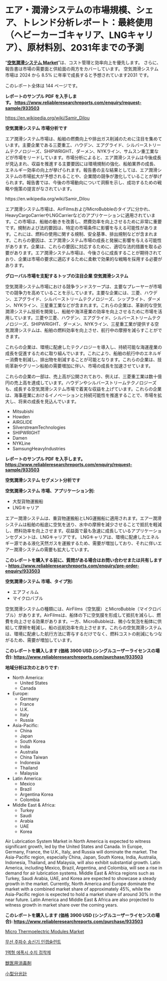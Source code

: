 <p><h1>エア・潤滑システムの市場規模、シェア、トレンド分析レポート：最終使用（ヘビーカーゴキャリア、LNGキャリア）、原材料別、2031年までの予測</h1></p><p>&ldquo;<strong><a href="https://www.reliableresearchreports.com/air-lubrication-system-r933503">空気潤滑システム Market</a></strong>&rdquo;は、コスト管理と効率向上を優先します。 さらに、報告書は市場の需要面と供給面の両方をカバーしています。 空気潤滑システム 市場は 2024 から 8.5% に年率で成長すると予想されています2031 です。</p>
<p>このレポート全体は 144 ページです。</p>
<p><strong>レポートのサンプル PDF を入手します。&nbsp;<a href="https://www.reliableresearchreports.com/enquiry/request-sample/933503">https://www.reliableresearchreports.com/enquiry/request-sample/933503</a></strong></p>
<p><a href="https://en.wikipedia.org/wiki/Samir_Dilou">https://en.wikipedia.org/wiki/Samir_Dilou</a></p>
<p><strong>空気潤滑システム 市場分析です</strong></p>
<p><p>エア潤滑システム市場は、船舶の燃費向上や排出ガス削減のために注目を集めています。主要企業である三菱重工、ハウデン、エアグライド、シルバーストリームテクノロジーズ、SHIPWRIGHT、ダーメン、NYKライン、サムスン重工業などが市場をリードしています。市場分析によると、エア潤滑システムは今後成長が見込まれ、収益を推進する主要要因には環境規制の強化、船舶業界の成長、エネルギー効率の向上が挙げられます。報告書の主な結果としては、エア潤滑システムの市場拡大が予想されることや、企業間の競争が激化していることが挙げられます。報告書では、今後の市場動向について洞察を示し、成功するための戦略や施策の提言がなされています。</p></p>
<p>https://en.wikipedia.org/wiki/Samir_Dilou</p>
<p><p>エア潤滑システム市場は、AirFilmsおよびMicroBubbleのタイプに分かれ、HeavyCargoCarrierやLNGCarrierなどのアプリケーションに適用されています。この市場は、船舶の動きを改善し、燃費効率を向上させるために非常に重要です。規制および法的要因は、特定の市場条件に影響を与える可能性があります。これには、燃料の使用に関する規制、安全基準、排出規制などが含まれます。これらの要因は、エア潤滑システム市場の成長と発展に影響を与える可能性があります。企業は、これらの要因に対応するために、適切な法的措置を取る必要があります。エア潤滑システム市場は、今後さらに成長することが期待されており、企業は市場の要求に適応するために柔軟で効果的な戦略を採用する必要があります。</p></p>
<p><strong>グローバル市場を支配するトップの注目企業 空気潤滑システム</strong></p>
<p><p>空気潤滑システム市場における競争ランドスケープは、主要なプレーヤーが市場での競争力を高めていることを示しています。主要な企業には、三菱、ハウデン、エアグライド、シルバーストリームテクノロジーズ、シップライト、ダーメン、NYKライン、三星重工業などが含まれます。これらの企業は、革新的な空気潤滑システム技術を開発し、船舶や海洋産業の効率を向上させるために市場を活用しています。三菱や三菱、ハウデン、エアグライド、シルバーストリームテクノロジーズ、SHIPWRIGHT、ダーメン、NYKライン、三星重工業が提供する空気潤滑システムは、船舶の燃料効率を向上させ、航行中の摩擦を減らすことができます。</p><p>これらの企業は、環境に配慮したテクノロジーを導入し、持続可能な海運産業の成長を促進するために取り組んでいます。これにより、船舶の航行中のエネルギー消費を削減し、排出物を削減することが可能となります。これらの企業は、技術革新やグリーン船舶の需要増加に伴い、市場の成長を加速させています。</p><p>これらの企業の一部は、売上高が公開されており、例えば、三菱重工業は数十億円の売上高を達成しています。ハウデンやシルバーストリームテクノロジーズも、成長する空気潤滑システム市場で着実な収益を上げています。これらの企業は、海事産業におけるイノベーションと持続可能性を推進することで、市場を拡大し、将来の成長を見込んでいます。</p></p>
<p><ul><li>Mitsubishi</li><li>Howden</li><li>AIRGLIDE</li><li>SilverstreamTechnologies</li><li>SHIPWRIGHT</li><li>Damen</li><li>NYKLine</li><li>SamsungHeavyIndustries</li></ul></p>
<p><strong>レポートのサンプル PDF を入手します。 <a href="https://www.reliableresearchreports.com/enquiry/request-sample/933503">https://www.reliableresearchreports.com/enquiry/request-sample/933503</a></strong></p>
<p><strong>空気潤滑システム セグメント分析です</strong></p>
<p><strong>空気潤滑システム 市場、アプリケーション別:</strong></p>
<p><ul><li>大型貨物運搬船</li><li>LNGキャリア</li></ul></p>
<p><p>エアー潤滑システムは、重貨物運搬船とLNG運搬船に適用されます。エアー潤滑システムは船舶の船底に空気を送り、水中の摩擦を減少させることで抵抗を軽減し、燃料効率を向上させます。収益面で最も急速に成長しているアプリケーションセグメントは、LNGキャリアです。 LNGキャリアは、環境に配慮したエネルギー源である液化天然ガスを運搬するため、需要が増加しており、それに伴いエアー潤滑システムの需要も拡大しています。</p></p>
<p><strong>このレポートを購入する前に、質問がある場合はお問い合わせまたは共有します - <a href="https://www.reliableresearchreports.com/enquiry/pre-order-enquiry/933503">https://www.reliableresearchreports.com/enquiry/pre-order-enquiry/933503</a></strong></p>
<p><strong>空気潤滑システム 市場、タイプ別:</strong></p>
<p><ul><li>エアフィルム</li><li>マイクロバブル</li></ul></p>
<p><p>空気潤滑システムの種類には、AirFilms（空気膜）とMicroBubble（マイクロバブル）があります。AirFilmsは、船体の下に空気膜を形成して抵抗を減らし、燃費を向上させる効果があります。一方、MicroBubbleは、微小な気泡を船体に供給して摩擦を軽減し、船の巡航効率を向上させます。これらの空気潤滑システムは、環境に配慮した航行方法に寄与するだけでなく、燃料コストの削減にもつながるため、需要が増加しています。</p></p>
<p><strong>このレポートを購入します (価格 3900 USD (シングルユーザーライセンスの場合): <a href="https://www.reliableresearchreports.com/purchase/933503">https://www.reliableresearchreports.com/purchase/933503</a></strong></p>
<p><strong>地域分析は次のとおりです:</strong></p>
<p><ul>
    <li>
        North America:
        <ul>
            <li>United States</li>
            <li>Canada</li>
        </ul>
    </li>
    <li>
        Europe:
        <ul>
            <li>Germany</li>
            <li>France</li>
            <li>U.K.</li>
            <li>Italy</li>
            <li>Russia</li>
        </ul>
    </li>
    <li>
        Asia-Pacific:
        <ul>
            <li>China</li>
            <li>Japan</li>
            <li>South Korea</li>
            <li>India</li>
            <li>Australia</li>
            <li>China Taiwan</li>
            <li>Indonesia</li>
            <li>Thailand</li>
            <li>Malaysia</li>
        </ul>
    </li>
    <li>
        Latin America:
        <ul>
            <li>Mexico</li>
            <li>Brazil</li>
            <li>Argentina Korea</li>
            <li>Colombia</li>
        </ul>
    </li>
    <li>
        Middle East & Africa:
        <ul>
            <li>Turkey</li>
            <li>Saudi</li>
            <li>Arabia</li>
            <li>UAE</li>
            <li>Korea</li>
        </ul>
    </li>
    </ul></p>
<p><p>Air Lubrication System Market in North America is expected to witness significant growth, led by the United States and Canada. In Europe, Germany, France, the U.K., Italy, and Russia will dominate the market. The Asia-Pacific region, especially China, Japan, South Korea, India, Australia, Indonesia, Thailand, and Malaysia, will also exhibit substantial growth. Latin America, including Mexico, Brazil, Argentina, and Colombia, will see a rise in demand for air lubrication systems. Middle East & Africa regions such as Turkey, Saudi Arabia, UAE, and Korea are expected to showcase a steady growth in the market. Currently, North America and Europe dominate the market with a combined market share of approximately 45%, while the Asia-Pacific region is expected to hold a market share of around 30% in the near future. Latin America and Middle East & Africa are also projected to witness growth in market share over the coming years.</p></p>
<p><strong>このレポートを購入します (価格 3900 USD (シングルユーザーライセンスの場合): <a href="https://www.reliableresearchreports.com/purchase/933503">https://www.reliableresearchreports.com/purchase/933503</a></strong></p>
<p><p><a href="https://medium.com/@luke.wilson7856/global-micro-thermoelectric-modules-market-trends-insights-into-growth-opportunities-and-08c3dcd894ec">Micro Thermoelectric Modules Market</a></p><p><a href="https://github.com/KellyLyncyh543964/Market-Research-Report-List-3/blob/main/921138998064.md">무선 주파수 송신기 인캡슐런트</a></p><p><a href="https://github.com/rcabello548/Market-Research-Report-List-3/blob/main/229282998065.md">1액형 에폭시 수지 접착제</a></p><p><a href="https://medium.com/@johnson154chris/%E7%8D%A3%E5%8C%BB%E7%94%A8%E6%B6%88%E6%AF%92%E8%96%AC%E3%81%AE%E7%94%A3%E6%A5%AD%E5%88%86%E6%9E%90%E3%83%AC%E3%83%9D%E3%83%BC%E3%83%88-2024%E5%B9%B4%E3%81%8B%E3%82%892031%E5%B9%B4%E3%81%BE%E3%81%A7%E3%81%AE%E6%9C%9F%E9%96%93%E3%81%AB-%E5%BF%9C%E7%94%A8-%E3%82%BF%E3%82%A4%E3%83%97-%E5%9C%B0%E5%9F%9F%E3%81%AB%E3%82%88%E3%81%A3%E3%81%A6%E4%BA%88%E6%B8%AC%E3%81%95%E3%82%8C%E3%82%8B%E5%B8%82%E5%A0%B4%E8%A6%8F%E6%A8%A1%E3%81%AFcagr-13-1-%E3%81%A7%E6%88%90%E9%95%B7%E3%81%97%E3%81%A6%E3%81%84%E3%81%BE%E3%81%99-d02996758f82">獣医用消毒剤</a></p><p><a href="https://github.com/roulaayoub-saad/Market-Research-Report-List-3/blob/main/225195279069.md">小型分光計</a></p></p>
